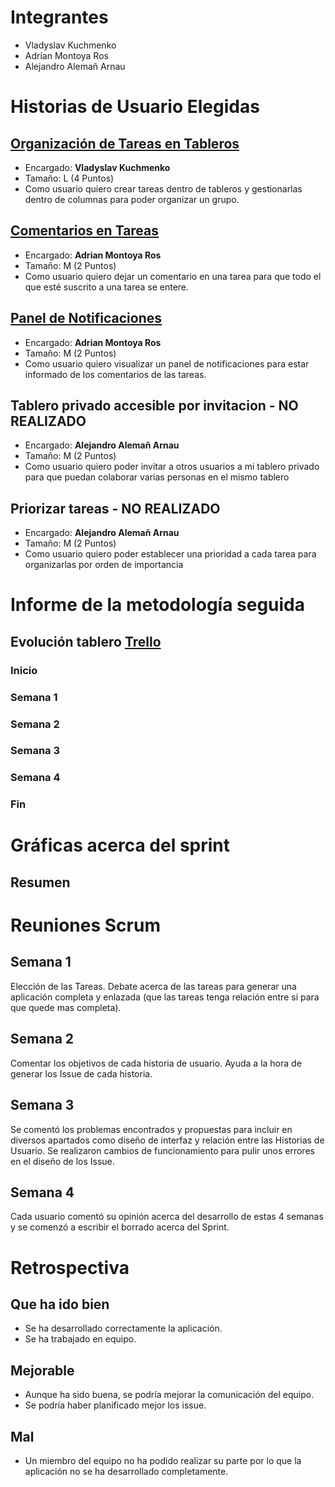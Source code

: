 # Integrantes

* Vladyslav Kuchmenko  
* Adrian Montoya Ros  
* Alejandro Alemañ Arnau  

# Historias de Usuario Elegidas

## [Organización de Tareas en Tableros](https://github.com/mads-ua/todolistgrupo-2017-equipo-3/wiki/HUP4-1-Organizaci%C3%B3n-tareas-en-tableros)
* Encargado: **Vladyslav Kuchmenko**  
* Tamaño: L (4 Puntos)
* Como usuario quiero crear tareas dentro de tableros y gestionarlas dentro de columnas para poder organizar un grupo.  

## [Comentarios en Tareas](https://github.com/mads-ua/todolistgrupo-2017-equipo-3/wiki/HUP4-2-Comentarios-en-Tareas)
* Encargado: **Adrian Montoya Ros**  
* Tamaño: M (2 Puntos)
* Como usuario quiero dejar un comentario en una tarea para que todo el que esté suscrito a una tarea se entere.

## [Panel de Notificaciones](https://github.com/mads-ua/todolistgrupo-2017-equipo-3/wiki/HUP4-3-Panel-de-Notificaciones)
* Encargado: **Adrian Montoya Ros**  
* Tamaño: M (2 Puntos)
* Como usuario quiero visualizar un panel de notificaciones para estar informado de los comentarios de las tareas.

## Tablero privado accesible por invitacion - NO REALIZADO
* Encargado: **Alejandro Alemañ Arnau**  
* Tamaño: M (2 Puntos)  
* Como usuario quiero poder invitar a otros usuarios a mi tablero privado para que puedan colaborar varias personas en el mismo tablero

## Priorizar tareas - NO REALIZADO
* Encargado: **Alejandro Alemañ Arnau**  
* Tamaño: M (2 Puntos)  
* Como usuario quiero poder establecer una prioridad a cada tarea para organizarlas por orden de importancia

# Informe de la metodología seguida

## Evolución tablero [Trello](https://trello.com/b/7K40DubB/mads-equipo3)

### Inicio

### Semana 1

### Semana 2

### Semana 3

### Semana 4

### Fin

# Gráficas acerca del sprint

## Resumen

#  Reuniones Scrum

## Semana 1
Elección de las Tareas. Debate acerca de las tareas para generar una aplicación completa y enlazada (que las tareas tenga relación entre si para que quede mas completa).

## Semana 2
Comentar los objetivos de cada historia de usuario. Ayuda a la hora de generar los Issue de cada historia.

## Semana 3
Se comentó los problemas encontrados y propuestas para incluir en diversos apartados como diseño de interfaz y relación entre las Historias de Usuario. Se realizaron cambios de funcionamiento para pulir unos errores en el diseño de los Issue.

## Semana 4
Cada usuario comentó su opinión acerca del desarrollo de estas 4 semanas y se comenzó a escribir el borrado acerca del Sprint.

# Retrospectiva

## Que ha ido bien
* Se ha desarrollado correctamente la aplicación.  
* Se ha trabajado en equipo.  

## Mejorable
* Aunque ha sido buena, se podría mejorar la comunicación del equipo.  
* Se podría haber planificado mejor los issue.  

## Mal
* Un miembro del equipo no ha podido realizar su parte por lo que la aplicación no se ha desarrollado completamente.  
